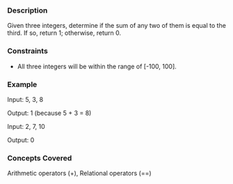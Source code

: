 ### Description
Given three integers, determine if the sum of any two of them is equal to the third.  If so, return 1; otherwise, return 0.

### Constraints
- All three integers will be within the range of [-100, 100].

### Example
Input: 5, 3, 8
Output: 1 (because 5 + 3 = 8)

Input: 2, 7, 10
Output: 0

### Concepts Covered
Arithmetic operators (+), Relational operators (==)
